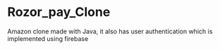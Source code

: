 # Rozor_pay_Clone
Amazon clone made with Java, it also has user authentication which is implemented using  firebase
